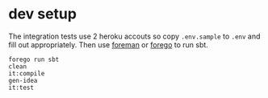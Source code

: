 # dev setup

The integration tests use 2 heroku accouts so copy `.env.sample` to `.env` and fill out appropriately. Then use [foreman](http://ddollar.github.io/foreman/) or [forego](https://github.com/ddollar/forego) to run sbt.

```shell
forego run sbt
clean
it:compile
gen-idea
it:test
```
